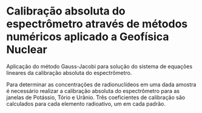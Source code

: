 # Calibração absoluta do espectrômetro através de métodos numéricos aplicado a Geofísica Nuclear
Aplicação do método Gauss-Jacobi para solução do sistema de equações lineares da calibração absoluta do espectrômetro.

Para determinar as concentrações de radionuclídeos em uma dada amostra é necessário realizar a calibração absoluta do espectrômetro para as janelas de Potássio, Tório e Urânio. Três coeficientes de calibração são calculados para cada elemento radioativo, um em cada padrão.
